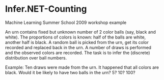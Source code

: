 # Infer.NET-Counting
Machine Learning Summer School 2009 workshop example

An urn contains fixed but unknown number of 2 color balls (say, black and white). The proportions of colors is known: half of the balls are white, another half is black. A random ball is picked from the urn, get its color recorded and replaced back in the urn. A number of draws is performed and the observed colors are recorded. The task is to infer the (discrete) distribution over ball numbers.

Example: Ten draws were made from the urn. It happened that all colors are black. Would it be likely to have two balls in the urn? 5? 10? 100?
